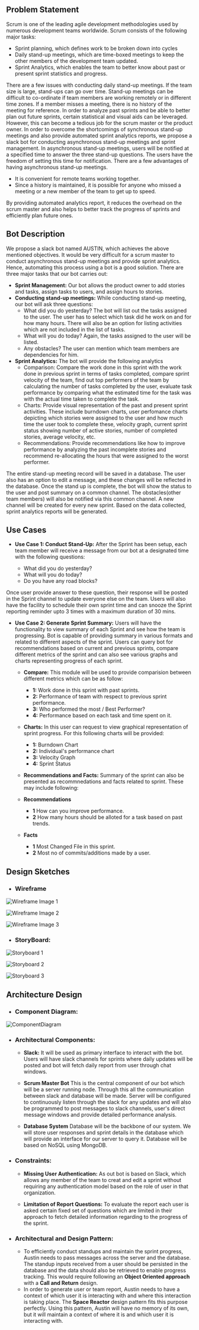 ## Problem Statement
Scrum is one of the leading agile development methodologies used by numerous development teams worldwide. Scrum consists of the following major tasks: 
* Sprint planning, which defines work to be broken down into cycles 
* Daily stand-up meetings, which are time-boxed meetings to keep the other members of the development team updated. 
* Sprint Analytics, which enables the team to better know about past or present sprint statistics and progress.

There are a few issues with conducting daily stand-up meetings. If the team size is large, stand-ups can go over time. Stand-up meetings can be difficult to co-ordinate if team members are working remotely or in different time zones. If a member misses a meeting, there is no history of the meeting for reference. In order to analyze past sprints and be able to better plan out future sprints, certain statistical and visual aids can be leveraged. However, this can become a tedious job for the scrum master or the product owner.  In order to overcome the shortcomings of synchronous  stand-up meetings and also provide automated sprint analytics reports, we propose a slack bot for conducting asynchronous stand-up meetings and sprint management. In asynchronous stand-up meetings, users will be notified at a specified time to answer the three stand-up questions. The users have the freedom of setting this time for notification. There are a few advantages of having asynchronous stand-up meetings.
* It is convenient for remote teams working together. 
* Since a history is maintained, it is possible for anyone who missed a meeting or a new member of the team to get up to speed.

By providing automated analytics report, it reduces the overhead on the scrum master and also helps to better track the progress of sprints and efficiently plan future ones.

## Bot Description
We propose a slack bot named AUSTIN, which achieves the above mentioned objectives. It would be very difficult for a scrum master to conduct asynchronous stand-up meetings and provide sprint analytics. Hence, automating this process using a bot is a good solution. There are three major tasks that our bot carries out: 
* **Sprint Management:** Our bot allows the product owner to add stories and tasks, assign tasks to users, and assign hours to stories. 
* **Conducting stand-up meetings:** While conducting stand-up meeting, our bot will ask three questions: 
	* What did you do yesterday? The bot will list out the tasks assigned to the user. The user has to select which task did he work 	on and for how many hours. There will also be an option for listing activities which are not included in the list of tasks.
	* What will you do today? Again, the tasks assigned to the user will be listed.
	* Any obstacles? The user can mention which team members are dependencies for him.
* **Sprint Analytics:** The bot will provide the following analytics
	* Comparison: Compare the work done in this sprint with the work done in previous sprint in terms of tasks completed, compare sprint velocity of the team, find out top performers of the team by calculating the number of tasks completed by the user, evaluate task performance by comparing what the estimated time for the task was with the actual time taken to complete the task.
	* Charts: Provide visual representation of the past and present sprint activities. These include burndown charts, user perfomance charts depicting which stories were assigned to the user and how much time the user took to complete these, velocity graph, current sprint status showing number of active stories, number of completed stories, average velocity, etc.
	* Recommendations: Provide recommendations like how to improve performance by analyzing the past incomplete stories and recommend re-allocating the hours that were assigned to the worst performer.
	
The entire stand-up meeting record will be saved in a database. The user also has an option to edit a message, and these changes will be reflected in the database. Once the stand up is complete, the bot will show the status to the user and post summary on a common channel. The obstacles(other team members) will also be notified via this common channel. A new channel will be created for every new sprint. Based on the data collected, sprint analytics reports will be generated.

## Use Cases
* **Use Case 1: Conduct Stand-Up:** After the Sprint has been setup, each team member will receive a message from our bot at a designated time with the following questions:

	* What did you do yesterday?
	* What will you do today?
	* Do you have any road blocks?

Once user provide answer to these question, their response will be posted in the Sprint channel to update everyone else on the team. Users will also have the facility to schedule their own sprint time and can snooze the Sprint reporting reminder upto 3 times with a maximum duration of 30 mins.

* **Use Case 2: Generate Sprint Summary:** Users will have the functionality to view summary of each Sprint and see how the team is progressing. Bot is capable of providing summary in various formats and related to different aspects of the sprint. Users can query bot for recommendations based on current and previous sprints, compare different metrics of the sprint and can also see various graphs and charts representing progress of each sprint. 

	* **Compare:** This module will be used to provide comparision between different metrics which can be as follow:
		* **1:** Work done in this sprint with past sprints.
		* **2:** Performance of team with respect to previous sprint performance.
		* **3:** Who performed the most / Best Performer?
		* **4:** Performance based on each task and time spent on it.

	* **Charts:** In this user can request to view graphical representation of sprint progress. For this following charts will be provided:
		* **1:** Burndown Chart
		* **2:** Individual's performance chart
		* **3:** Velocity Graph
		* **4:** Sprint Status

	* **Recommendations and Facts:** Summary of the sprint can also be presented as recommnedations and facts related to sprint. These may include following: 

	 * **Recommendations**
	 	* **1** How can you improve performance.
	 	* **2** How many hours should be alloted for a task based on past trends.

	 * **Facts** 
	 	* **1** Most Changed File in this sprint.
	 	* **2** Most no of commits/additions made by a user.


## Design Sketches

* ### Wireframe


![Wireframe Image 1](https://github.ncsu.edu/dsuri/CSC510-Project/blob/master/Milestone1/wireframe1.PNG)


![Wireframe Image 2](https://github.ncsu.edu/dsuri/CSC510-Project/blob/master/Milestone1/wireframe2.PNG) 


![Wireframe Image 3](https://github.ncsu.edu/dsuri/CSC510-Project/blob/master/Milestone1/wireframe3.PNG) 


* ### StoryBoard:


![Storyboard 1](https://github.ncsu.edu/dsuri/CSC510-Project/blob/master/Milestone1/storyboard1.PNG)

![Storyboard 2](https://github.ncsu.edu/dsuri/CSC510-Project/blob/master/Milestone1/storyboard2.PNG)

![Storyboard 3](https://github.ncsu.edu/dsuri/CSC510-Project/blob/master/Milestone1/storyboard3.PNG)


## Architecture Design

* ### Component Diagram:

![ComponentDiagram](https://github.ncsu.edu/dsuri/CSC510-Project/blob/master/Milestone1/ComponentDiagram.png)

* ### Architectural Components:

	* **Slack:** It will be used as primary interface to interact with the bot. Users will have slack channels for sprints where daily updates will be posted and bot will fetch daily report from user through chat windows. 

	* **Scrum Master Bot** This is the central component of our bot which will be a server running node. Through this all the communication between slack and database will be made. Server will be configured to continuously listen through the slack for any updates and will also be programmed to post messages to slack channels, user's direct message windows and provide detailed performance analysis.

	* **Database System** Database will be the backbone of our system. We will store user responses and sprint details in the database which will provide an interface for our server to query it. Database will be based on NoSQL using MongoDB.

* ### Constraints:
	* **Missing User Authentication:** As out bot is based on Slack, which allows any member of the team to creat and edit a sprint without requiring any authentication model based on the role of user in that organization.

	* **Limitation of Report Questions:** To evaluate the report each user is asked certain fixed set of questions which are limited in their approach to fetch detailed information regarding to the progress of the sprint.


* ### Architectural and Design Pattern: 
	* To efficiently conduct standups and maintain the sprint progress, Austin needs to pass messages across the server and the database. The standup inputs received from a user should be persisted in the database and the data should also be retrieved to enable progress tracking. This would require following an **Object Oriented approach** with a **Call and Return** design.
	* In order to generate user or team report, Austin needs to have a context of which user it is interacting with and where this interaction is taking place. The **Space Reactor** design pattern fits this purpose perfectly. Using this pattern, Austin will have no memory of its own, but it will maintain a context of where it is and which user it is interacting with.
